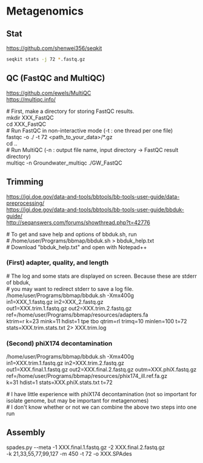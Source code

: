 # Metagenomics

## Stat
https://github.com/shenwei356/seqkit  
```zsh
seqkit stats -j 72 *.fastq.gz
```



## QC (FastQC and MultiQC)  
https://github.com/ewels/MultiQC  
https://multiqc.info/  

\# First, make a directory for storing FastQC results.  
mkdir XXX_FastQC  
cd XXX_FastQC  
\# Run FastQC in non-interactive mode (-t : one thread per one file)  
fastqc -o ./ -t 72 <path_to_your_data>/*.gz  
cd ..  
\# Run MultiQC (-n : output file name, input directory -> FastQC result directory)  
multiqc -n Groundwater_multiqc ./GW_FastQC  

## Trimming
https://jgi.doe.gov/data-and-tools/bbtools/bb-tools-user-guide/data-preprocessing/  
https://jgi.doe.gov/data-and-tools/bbtools/bb-tools-user-guide/bbduk-guide/  
http://seqanswers.com/forums/showthread.php?t=42776  

\# To get and save help and options of bbduk.sh, run  
\# /home/user/Programs/bbmap/bbduk.sh > bbduk_help.txt  
\# Download "bbduk_help.txt" and open with Notepad++  


### (First) adapter, quality, and length  
\# The log and some stats are displayed on screen. Because these are stderr of bbduk,  
\# you may want to redirect stderr to save a log file.   
/home/user/Programs/bbmap/bbduk.sh -Xmx400g \
 in1=XXX_1.fastq.gz in2=XXX_2.fastq.gz \
 out1=XXX.trim.1.fastq.gz out2=XXX.trim.2.fastq.gz \
 ref=/home/user/Programs/bbmap/resources/adapters.fa \
 ktrim=r k=23 mink=11 hdist=1 tpe tbo qtrim=rl trimq=10 minlen=100 t=72 \
 stats=XXX.trim.stats.txt 2> XXX.trim.log

### (Second) phiX174 decontamination
/home/user/Programs/bbmap/bbduk.sh -Xmx400g \
 in1=XXX.trim.1.fastq.gz in2=XXX.trim.2.fastq.gz \
 out1=XXX.final.1.fastq.gz out2=XXX.final.2.fastq.gz outm=XXX.phiX.fastq.gz \
 ref=/home/user/Programs/bbmap/resources/phix174_ill.ref.fa.gz \
 k=31 hdist=1 stats=XXX.phiX.stats.txt t=72

\# I have little experience with phiX174 decontamination (not so important for isolate genome, but may be important for metagenomes)  
\# I don't know whether or not we can combine the above two steps into one run  

## Assembly
spades.py --meta -1 XXX.final.1.fastq.gz -2 XXX.final.2.fastq.gz \
 -k 21,33,55,77,99,127 -m 450 -t 72 -o XXX.SPAdes
 
 
 
